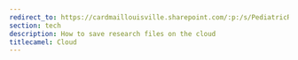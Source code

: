 ```yaml
---
redirect_to: https://cardmaillouisville.sharepoint.com/:p:/s/PediatricResearchAccesstoServices/ERXRYLix4chKnFFwTgoS0FUBQtL8ACRx-tSS1dXzaUlRxA?e=PlXZsQ
section: tech
description: How to save research files on the cloud
titlecamel: Cloud
---
```

